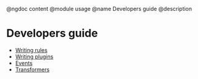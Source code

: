 @ngdoc content
@module usage
@name Developers guide
@description

# Developers guide

- [Writing rules](/dev/writing-rules.html)
- [Writing plugins](/dev/writing-plugins.html)
- [Events](/dev/events.html)
- [Transformers](/dev/transformers.html)
